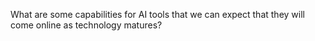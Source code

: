What are some capabilities for AI tools that we can expect that they will come online as technology matures? 